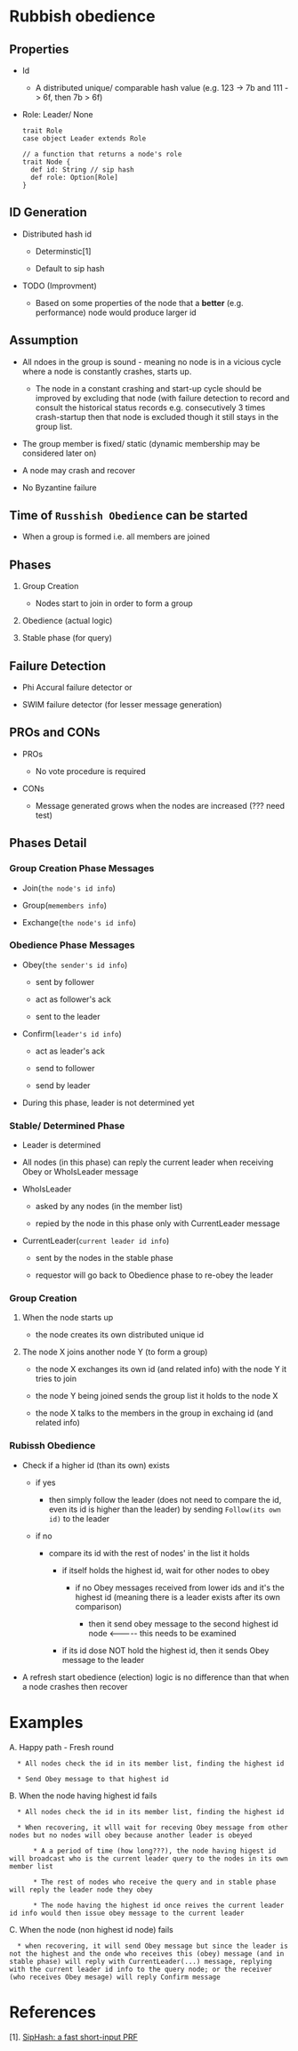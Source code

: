 # Rubbish obedience 

## Properties

  * Id

      * A distributed unique/ comparable hash value (e.g. 123 -> 7b and 111 -> 6f, then 7b > 6f)

  * Role: Leader/ None

      ```
      trait Role
      case object Leader extends Role 
      
      // a function that returns a node's role
      trait Node {
        def id: String // sip hash
        def role: Option[Role]
      }
      ```

## ID Generation

  * Distributed hash id 

      * Determinstic[1] 

      * Default to sip hash

  * TODO (Improvment)

      * Based on some properties of the node that a **better** (e.g. performance) node would produce larger id

## Assumption

  * All ndoes in the group is sound - meaning no node is in a vicious cycle where a node is constantly crashes, starts up. 

      * The node in a constant crashing and start-up cycle should be improved by excluding that node (with failure detection to record and consult the historical status records e.g. consecutively 3 times crash-startup then that node is excluded though it still stays in the group list.

  * The group member is fixed/ static (dynamic membership may be considered later on)

  * A node may crash and recover

  * No Byzantine failure

## Time of `Russhish Obedience` can be started

  * When a group is formed i.e. all members are joined

## Phases

  1. Group Creation

      * Nodes start to join in order to form a group

  2. Obedience (actual logic)

  3. Stable phase (for query)

## Failure Detection

  * Phi Accural failure detector or

  * SWIM failure detector (for lesser message generation)

## PROs and CONs

  * PROs

      * No vote procedure is required

  * CONs

      *  Message generated grows when the nodes are increased (??? need test)

## Phases Detail

### Group Creation Phase Messages

  * Join(`the node's id info`)

  * Group(`memembers info`)

  * Exchange(`the node's id info`)

### Obedience Phase Messages

  * Obey(`the sender's id info`) 

      * sent by follower

      * act as follower's ack

      * sent to the leader

  * Confirm(`leader's id info`)

      * act as leader's ack

      * send to follower

      * send by leader

  * During this phase, leader is not determined yet

### Stable/ Determined Phase

  * Leader is determined

  * All nodes (in this phase) can reply the current leader when receiving Obey or WhoIsLeader message

  * WhoIsLeader

      * asked by any nodes (in the member list)

      * repied by the node in this phase only with CurrentLeader message

  * CurrentLeader(`current leader id info`)

      * sent by the nodes in the stable phase 

      * requestor will go back to Obedience phase to re-obey the leader

### Group Creation

  1. When the node starts up

      * the node creates its own distributed unique id 

  2. The node X joins another node Y (to form a group)

      * the node X exchanges its own id (and related info) with the node Y it tries to join

      * the node Y being joined sends the group list it holds to the node X

      * the node X talks to the members in the group in exchaing id (and related info)

### Rubissh Obedience 

  * Check if a higher id (than its own) exists

      * if yes

          * then simply follow the leader (does not need to compare the id, even its id is higher than the leader) by sending `Follow(its own id)` to the leader

      * if no

          * compare its id with the rest of nodes' in the list it holds

              * if itself holds the highest id, wait for other nodes to obey

                  * if no Obey messages received from lower ids and it's the highest id (meaning there is a leader exists after its own comparison)  

                      * then it send obey message to the second highest id node <----- this needs to be examined

              * if its id dose NOT hold the highest id, then it sends Obey message to the leader

  * A refresh start obedience (election) logic is no difference than that when a node crashes then recover

# Examples

  A. Happy path - Fresh round

      * All nodes check the id in its member list, finding the highest id

      * Send Obey message to that highest id

  B. When the node having highest id fails

      * All nodes check the id in its member list, finding the highest id

      * When recovering, it wlll wait for receving Obey message from other nodes but no nodes will obey because another leader is obeyed

          * A a period of time (how long???), the node having higest id will broadcast who is the current leader query to the nodes in its own member list

          * The rest of nodes who receive the query and in stable phase will reply the leader node they obey

          * The node having the highest id once reives the current leader id info would then issue obey message to the current leader

   C. When the node (non highest id node) fails 

      * when recovering, it will send Obey message but since the leader is not the highest and the onde who receives this (obey) message (and in stable phase) will reply with CurrentLeader(...) message, replying with the current leader id info to the query node; or the receiver (who receives Obey mesage) will reply Confirm message

# References

  [1]. [SipHash: a fast short-input PRF](https://www.aumasson.jp/siphash/siphash.pdf)
